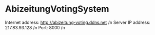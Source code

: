 # AbizeitungVotingSystem
Internet address: http://abizeitung-voting.ddns.net /n
Server IP address: 217.83.93.128 /n
Port: 8000 /n
